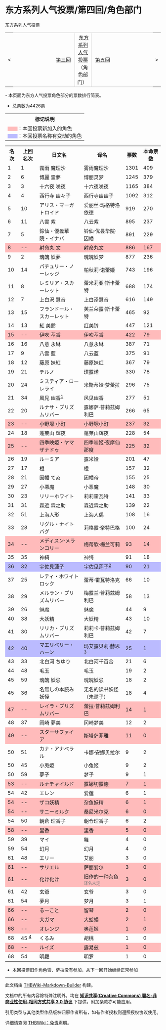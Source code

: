 # 东方系列人气投票/第四回/角色部门

<!-- source html: G:\repos\THBWiki-Markdown-Builder\THBWikiMarkdown\Temp\main\8\82\ns0%3A%E4%B8%9C%E6%96%B9%E7%B3%BB%E5%88%97%E4%BA%BA%E6%B0%94%E6%8A%95%E7%A5%A8%2F%E7%AC%AC%E5%9B%9B%E5%9B%9E%2F%E8%A7%92%E8%89%B2%E9%83%A8%E9%97%A8.html -->

东方系列人气投票

<center>

<table>
<tbody><tr>
<td>&lt;
</td>
<td style="border-top: 1px solid #aaaaaa; border-bottom: 1px solid #aaaaaa; width: 50%; text-align: right"><a href="./东方系列人气投票-第三回-角色部门.md" title="东方系列人气投票/第三回/角色部门">第三回</a>&#160;
</td>
<td style="text-align: center; border-left: 1px solid #aaaaaa; border-right: 1px solid #aaaaaa; border-top: 1px solid #aaaaaa; border-bottom: 1px solid #aaaaaa;">&#160;<a href="./东方系列人气投票.md" title="东方系列人气投票">东方系列人气投票</a>（角色部门）&#160;
</td>
<td style="border-top: 1px solid #aaaaaa; border-bottom: 1px solid #aaaaaa; width: 50%; text-align: left">&#160;<a href="./东方系列人气投票-第五回-角色部门.md" title="东方系列人气投票/第五回/角色部门">第五回</a>
</td>
<td>&gt;
</td></tr></tbody></table>

  
</center>
- 本页面为东方人气投票角色部分的票数排行简表。

- 总票数为4426票


<table>

<tbody><tr>
<th>标记说明
</th></tr>
<tr>
<td><span style="color:#FBB">▇▇</span>：本回投票新加入的角色<br><span style="color:#BBF">▇▇</span>：本回投票名称有变动的角色
</td></tr></tbody></table>



<table>
<tbody><tr>
<th>名次</th>
<th>上回名次</th>
<th>日文名</th>
<th>译名</th>
<th>票数</th>
<th>本命票数
</th></tr>
<tr>
<td>1</td>
<td>1</td>
<td>霧雨 魔理沙</td>
<td>雾雨魔理沙</td>
<td>1301</td>
<td>409
</td></tr>
<tr>
<td>2</td>
<td>6</td>
<td>博麗 霊夢</td>
<td>博丽灵梦</td>
<td>1245</td>
<td>379
</td></tr>
<tr>
<td>3</td>
<td>3</td>
<td>十六夜 咲夜</td>
<td>十六夜咲夜</td>
<td>1165</td>
<td>384
</td></tr>
<tr>
<td>4</td>
<td>4</td>
<td>西行寺 幽々子</td>
<td>西行寺幽幽子</td>
<td>1092</td>
<td>312
</td></tr>
<tr>
<td>5</td>
<td>10</td>
<td>アリス・マーガトロイド</td>
<td>爱丽丝·玛格特洛依德</td>
<td>919</td>
<td>270
</td></tr>
<tr>
<td>6</td>
<td>11</td>
<td>八雲 紫</td>
<td>八云紫</td>
<td>895</td>
<td>237
</td></tr>
<tr>
<td>7</td>
<td>5</td>
<td>鈴仙・優曇華院・イナバ</td>
<td>铃仙·优昙华院·因幡</td>
<td>891</td>
<td>229
</td></tr>
<tr style="background:#FBB">
<td>8</td>
<td>--</td>
<td>射命丸 文</td>
<td>射命丸文</td>
<td>886</td>
<td>167
</td></tr>
<tr>
<td>9</td>
<td>2</td>
<td>魂魄 妖夢</td>
<td>魂魄妖梦</td>
<td>877</td>
<td>236
</td></tr>
<tr>
<td>10</td>
<td>14</td>
<td>パチュリー・ノーレッジ</td>
<td>帕秋莉·诺蕾姬</td>
<td>743</td>
<td>196
</td></tr>
<tr>
<td>11</td>
<td>8</td>
<td>レミリア・スカーレット</td>
<td>蕾米莉亚·斯卡蕾特</td>
<td>688</td>
<td>174
</td></tr>
<tr>
<td>12</td>
<td>7</td>
<td>上白沢 慧音</td>
<td>上白泽慧音</td>
<td>616</td>
<td>149
</td></tr>
<tr>
<td>13</td>
<td>15</td>
<td>フランドール・スカーレット</td>
<td>芙兰朵露·斯卡蕾特</td>
<td>465</td>
<td>92
</td></tr>
<tr>
<td>14</td>
<td>13</td>
<td>紅 美鈴</td>
<td>红美铃</td>
<td>447</td>
<td>121
</td></tr>
<tr style="background:#FBB">
<td>15</td>
<td>--</td>
<td>伊吹 萃香</td>
<td>伊吹萃香</td>
<td>422</td>
<td>79
</td></tr>
<tr>
<td>16</td>
<td>16</td>
<td>八意 永琳</td>
<td>八意永琳</td>
<td>387</td>
<td>71
</td></tr>
<tr>
<td>17</td>
<td>9</td>
<td>八雲 藍</td>
<td>八云蓝</td>
<td>375</td>
<td>91
</td></tr>
<tr>
<td>18</td>
<td>12</td>
<td>藤原 妹紅</td>
<td>藤原妹红</td>
<td>367</td>
<td>79
</td></tr>
<tr>
<td>19</td>
<td>21</td>
<td>チルノ</td>
<td>琪露诺</td>
<td>330</td>
<td>78
</td></tr>
<tr>
<td>20</td>
<td>24</td>
<td>ミスティア・ローレライ</td>
<td>米斯蒂娅·萝蕾拉</td>
<td>296</td>
<td>75
</td></tr>
<tr>
<td>21</td>
<td>34</td>
<td>風見 幽香<sup id="cite_ref-1" class="reference"><a href="#cite_note-1">1</a></sup></td>
<td>风见幽香</td>
<td>277</td>
<td>51
</td></tr>
<tr>
<td>22</td>
<td>20</td>
<td>ルナサ・プリズムリバー</td>
<td>露娜萨·普莉兹姆利巴</td>
<td>266</td>
<td>65
</td></tr>
<tr style="background:#FBB">
<td>23</td>
<td>--</td>
<td>小野塚 小町</td>
<td>小野塚小町</td>
<td>237</td>
<td>32
</td></tr>
<tr>
<td>24</td>
<td>18</td>
<td>蓬莱山 輝夜</td>
<td>蓬莱山辉夜</td>
<td>228</td>
<td>54
</td></tr>
<tr style="background:#FBB">
<td>25</td>
<td>--</td>
<td>四季映姫・ヤマザナドゥ</td>
<td>四季映姬·夜摩仙那度</td>
<td>225</td>
<td>32
</td></tr>
<tr>
<td>26</td>
<td>19</td>
<td>ルーミア</td>
<td>露米娅</td>
<td>201</td>
<td>47
</td></tr>
<tr>
<td>27</td>
<td>17</td>
<td>橙</td>
<td>橙</td>
<td>157</td>
<td>32
</td></tr>
<tr>
<td>28</td>
<td>21</td>
<td>因幡 てゐ</td>
<td>因幡帝</td>
<td>155</td>
<td>25
</td></tr>
<tr>
<td>29</td>
<td>27</td>
<td>小悪魔</td>
<td>小恶魔</td>
<td>148</td>
<td>30
</td></tr>
<tr>
<td>30</td>
<td>23</td>
<td>リリーホワイト</td>
<td>莉莉霍瓦特</td>
<td>141</td>
<td>33
</td></tr>
<tr>
<td>31</td>
<td>31</td>
<td>森近 霖之助</td>
<td>森近霖之助</td>
<td>139</td>
<td>22
</td></tr>
<tr>
<td>32</td>
<td>51</td>
<td>上海人形</td>
<td>上海人偶</td>
<td>108</td>
<td>16
</td></tr>
<tr>
<td>33</td>
<td>28</td>
<td>リグル・ナイトバグ</td>
<td>莉格露·奈特巴格</td>
<td>100</td>
<td>24
</td></tr>
<tr style="background:#FBB">
<td>34</td>
<td>--</td>
<td>メディスン·メランコリー</td>
<td>梅蒂欣·梅兰可莉</td>
<td>93</td>
<td>14
</td></tr>
<tr>
<td>35</td>
<td>35</td>
<td>神綺</td>
<td>神绮</td>
<td>91</td>
<td>18
</td></tr>
<tr style="background:#BBF">
<td>36</td>
<td>32</td>
<td>宇佐見蓮子</td>
<td>宇佐见莲子<sup id="cite_ref-2" class="reference"><a href="#cite_note-2">2</a></sup></td>
<td>90</td>
<td>21
</td></tr>
<tr>
<td>37</td>
<td>25</td>
<td>レティ・ホワイトロック</td>
<td>蕾蒂·霍瓦特洛克</td>
<td>66</td>
<td>10
</td></tr>
<tr>
<td>38</td>
<td>29</td>
<td>メルラン・プリズムリバー</td>
<td>梅露兰·普莉兹姆利巴</td>
<td>58</td>
<td>13
</td></tr>
<tr>
<td>39</td>
<td>26</td>
<td>魅魔</td>
<td>魅魔</td>
<td>44</td>
<td>9
</td></tr>
<tr>
<td>40</td>
<td>38</td>
<td>大妖精</td>
<td>大妖精</td>
<td>43</td>
<td>10
</td></tr>
<tr>
<td>41</td>
<td>30</td>
<td>リリカ・プリズムリバー</td>
<td>莉莉卡·普莉兹姆利巴</td>
<td>42</td>
<td>7
</td></tr>
<tr style="background:#BBF">
<td>42</td>
<td>40</td>
<td>マエリベリー・ハーン</td>
<td>玛艾露贝莉·赫恩<sup id="cite_ref-3" class="reference"><a href="#cite_note-3">3</a></sup></td>
<td>25</td>
<td>1
</td></tr>
<tr>
<td>43</td>
<td>33</td>
<td>北白河 ちゆり</td>
<td>北白河千百合</td>
<td>21</td>
<td>6
</td></tr>
<tr>
<td>44</td>
<td>48</td>
<td>毛玉</td>
<td>毛玉</td>
<td>19</td>
<td>2
</td></tr>
<tr>
<td>45</td>
<td>59</td>
<td>魂魄 妖忌</td>
<td>魂魄妖忌</td>
<td>18</td>
<td>2
</td></tr>
<tr>
<td>45</td>
<td>36</td>
<td>名無しの本読み妖怪</td>
<td>无名的读书妖怪（朱鹭子）</td>
<td>18</td>
<td>4
</td></tr>
<tr style="background:#FBB">
<td>47</td>
<td>--</td>
<td>レイラ・プリズムリバー</td>
<td>蕾拉·普莉兹姆利巴</td>
<td>14</td>
<td>1
</td></tr>
<tr>
<td>48</td>
<td>37</td>
<td>岡崎 夢美</td>
<td>冈崎梦美</td>
<td>12</td>
<td>2
</td></tr>
<tr style="background:#FBB">
<td>49</td>
<td>--</td>
<td>スターサファイア</td>
<td>斯塔萨菲雅</td>
<td>11</td>
<td>0
</td></tr>
<tr>
<td>50</td>
<td>51</td>
<td>カナ・アナベラル</td>
<td>卡娜·安娜贝拉尔</td>
<td>9</td>
<td>2
</td></tr>
<tr>
<td>50</td>
<td>45</td>
<td>小兎姫</td>
<td>小兔姬</td>
<td>9</td>
<td>2
</td></tr>
<tr>
<td>50</td>
<td>59</td>
<td>夢子</td>
<td>梦子</td>
<td>9</td>
<td>1
</td></tr>
<tr style="background:#FBB">
<td>53</td>
<td>--</td>
<td>ルナチャイルド</td>
<td>露娜切露德</td>
<td>7</td>
<td>1
</td></tr>
<tr>
<td>54</td>
<td>42</td>
<td>エレン</td>
<td>爱莲</td>
<td>6</td>
<td>1
</td></tr>
<tr style="background:#FBB">
<td>54</td>
<td>--</td>
<td>ザコ妖精</td>
<td>杂鱼妖精</td>
<td>6</td>
<td>1
</td></tr>
<tr style="background:#FBB">
<td>54</td>
<td>--</td>
<td>サニーミルク</td>
<td>桑尼米尔克</td>
<td>6</td>
<td>0
</td></tr>
<tr>
<td>54</td>
<td>50</td>
<td>朝倉 理香子</td>
<td>朝仓理香子</td>
<td>6</td>
<td>2
</td></tr>
<tr style="background:#FBB">
<td>58</td>
<td>--</td>
<td>里香</td>
<td>里香</td>
<td>5</td>
<td>0
</td></tr>
<tr>
<td>59</td>
<td>39</td>
<td>マイ</td>
<td>舞</td>
<td>4</td>
<td>0
</td></tr>
<tr>
<td>59</td>
<td>54</td>
<td>幻月</td>
<td>幻月</td>
<td>4</td>
<td>0
</td></tr>
<tr>
<td>61</td>
<td>48</td>
<td>エリー</td>
<td>艾丽</td>
<td>3</td>
<td>0
</td></tr>
<tr style="background:#FBB">
<td>61</td>
<td>--</td>
<td>サリエル</td>
<td>萨丽爱尔</td>
<td>3</td>
<td>0
</td></tr>
<tr style="background:#FBB">
<td>61</td>
<td>--</td>
<td>化け化け</td>
<td>旧作的一种杂鱼<sup style="color:grey">译名未定</sup></td>
<td>3</td>
<td>0
</td></tr>
<tr>
<td>61</td>
<td>42</td>
<td>玄爺</td>
<td>玄爷</td>
<td>3</td>
<td>0
</td></tr>
<tr>
<td>61</td>
<td>54</td>
<td>夢月</td>
<td>梦月</td>
<td>3</td>
<td>1
</td></tr>
<tr style="background:#FBB">
<td>66</td>
<td>--</td>
<td>るーこと</td>
<td>留琴</td>
<td>2</td>
<td>0
</td></tr>
<tr style="background:#FBB">
<td>66</td>
<td>--</td>
<td>大ガマ</td>
<td>大蛤蟆</td>
<td>2</td>
<td>1
</td></tr>
<tr style="background:#FBB">
<td>68</td>
<td>--</td>
<td>オレンジ</td>
<td>奥莲姬</td>
<td>1</td>
<td>0
</td></tr>
<tr>
<td>68</td>
<td>45 <sup id="cite_ref-4" class="reference"><a href="#cite_note-4">4</a></sup></td>
<td>くるみ</td>
<td>胡桃</td>
<td>1</td>
<td>0
</td></tr>
<tr style="background:#FBB">
<td>68</td>
<td>--</td>
<td>ルイズ</td>
<td>露易兹</td>
<td>1</td>
<td>0
</td></tr>
<tr>
<td>68</td>
<td>54</td>
<td>明羅</td>
<td>明罗</td>
<td>1</td>
<td>0
</td></tr></tbody></table>



- 本回投票旧作角色雪、萨拉没有参加，从下一回开始继续正常参加

[^cite_note-1]: 上回名次为旧作幽香的名次





---

此文档由 [THBWiki-Markdown-Builder](https://github.com/Delsin-Yu/THBWiki-Markdown-Builder) 构建。

文档中的所有内容除特殊注明外，均在 [**知识共享(Creative Commons) 署名-非商业性使用-相同方式共享 3.0 协议**](https://creativecommons.org/licenses/by-sa/3.0/deed.zh-hans) 下提供，附加条款亦可能应用。

引用类型与其他类型作品版权归原作者所有，如有作者授权则遵照授权协议使用。

详细请查阅 [THBWiki：免责声明](https://thbwiki.cc/THBWiki:%E5%85%8D%E8%B4%A3%E5%A3%B0%E6%98%8E)。


